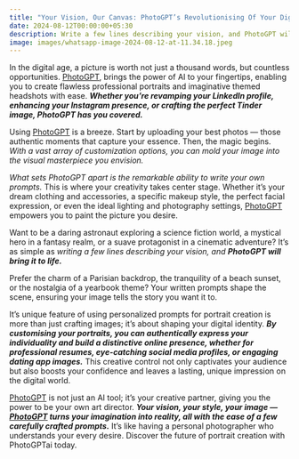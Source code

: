 ```yaml
---
title: "Your Vision, Our Canvas: PhotoGPT’s Revolutionising Of Your Digital Identity"
date: 2024-08-12T00:00:00+05:30
description: Write a few lines describing your vision, and PhotoGPT will bring it to life.
image: images/whatsapp-image-2024-08-12-at-11.34.18.jpeg
---
```

In the digital age, a picture is worth not just a thousand words, but countless opportunities. [PhotoGPT](https://www.photogptai.com), brings the power of AI to your fingertips, enabling you to create flawless professional portraits and imaginative themed headshots with ease. _**Whether you’re revamping your LinkedIn profile, enhancing your Instagram presence, or crafting the perfect Tinder image, PhotoGPT has you covered.**_

Using [PhotoGPT](https://www.photogptai.com) is a breeze. Start by uploading your best photos — those authentic moments that capture your essence. Then, the magic begins. _With a vast array of customization options, you can mold your image into the visual masterpiece you envision._

_What sets PhotoGPT apart is the remarkable ability to write your own prompts._ This is where your creativity takes center stage. Whether it’s your dream clothing and accessories, a specific makeup style, the perfect facial expression, or even the ideal lighting and photography settings, [PhotoGPT](https://www.photogptai.com) empowers you to paint the picture you desire.

Want to be a daring astronaut exploring a science fiction world, a mystical hero in a fantasy realm, or a suave protagonist in a cinematic adventure? It’s as simple as _writing a few lines describing your vision, and **PhotoGPT will bring it to life.**_

Prefer the charm of a Parisian backdrop, the tranquility of a beach sunset, or the nostalgia of a yearbook theme? Your written prompts shape the scene, ensuring your image tells the story you want it to.

It’s unique feature of using personalized prompts for portrait creation is more than just crafting images; it’s about shaping your digital identity. _**By customising your portraits, you can authentically express your individuality and build a distinctive online presence, whether for professional resumes, eye-catching social media profiles, or engaging dating app images.**_ This creative control not only captivates your audience but also boosts your confidence and leaves a lasting, unique impression on the digital world.

[PhotoGPT](https://www.photogptai.com) is not just an AI tool; it’s your creative partner, giving you the power to be your own art director. _**Your vision, your style, your image — [PhotoGPT](https://www.photogptai.com) turns your imagination into reality, all with the ease of a few carefully crafted prompts.**_ It’s like having a personal photographer who understands your every desire. Discover the future of portrait creation with PhotoGPTai today.
